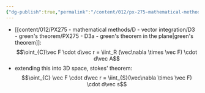 ```yaml
---
{"dg-publish":true,"permalink":"/content/012/px-275-mathematical-methods/e-stoke-s-theorem-and-the-divergence-theorem/px-275-e1-stoke-s-theorem/","created":"2024-11-25T10:50:32.000+00:00","updated":"2024-11-26T20:12:08.870+00:00"}
---
```


- [[content/012/PX275 - mathematical methods/D - vector integration/D3 - green's theorem/PX275 - D3a - green's theorem in the plane\|green's theorem]]: 
$$\oint_{C}\vec F \cdot d\vec r = \iint_R (\vec\nabla \times \vec F) \cdot d\vec A$$
- extending this into 3D space, stokes' theorem: 
$$\oint_{C} \vec F \cdot d\vec r = \iint_{S}(\vec\nabla \times \vec F) \cdot d\vec s$$